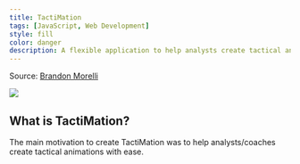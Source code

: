 ```yaml
---
title: TactiMation
tags: [JavaScript, Web Development]
style: fill
color: danger
description: A flexible application to help analysts create tactical animations with ease
---
```


Source: [Brandon Morelli](https://codeburst.io/javascript-what-the-heck-is-a-callback-aba4da2deced)

![](https://cdn-images-1.medium.com/max/2000/1*pWGJIKats-zuumA3RQNEWQ.jpeg)

## What is TactiMation?

The main motivation to create TactiMation was to help analysts/coaches create tactical animations with ease. 
